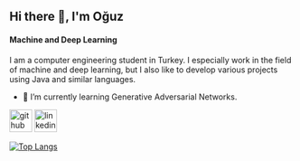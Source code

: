 ## Hi there 👋, I'm Oğuz
#### Machine and Deep Learning
I am a computer engineering student in Turkey. I especially work in the field of machine and deep learning, but I also like to develop various projects using Java and similar languages.

- 🌱 I’m currently learning Generative Adversarial Networks. 


[<img src='https://cdn.jsdelivr.net/npm/simple-icons@3.0.1/icons/github.svg' alt='github' height='40'>](https://github.com/oguzsozen)  [<img src='https://cdn.jsdelivr.net/npm/simple-icons@3.0.1/icons/linkedin.svg' alt='linkedin' height='40'>](https://www.linkedin.com/in/https://tr.linkedin.com/in/oğuz-sözen-23500620a/)  

[![Top Langs](https://github-readme-stats.vercel.app/api/top-langs/?username=oguzsozen)](https://github.com/anuraghazra/github-readme-stats)

